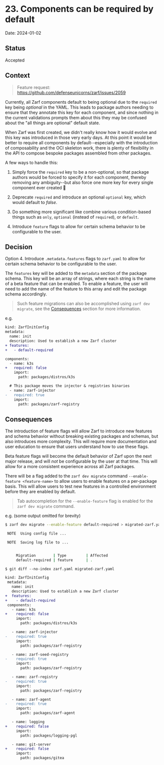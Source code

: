 # 23. Components can be required by default

Date: 2024-01-02

## Status

Accepted

## Context

> Feature request: <https://github.com/defenseunicorns/zarf/issues/2059>

Currently, all Zarf components default to being optional due to the `required` key being _optional_ in the YAML. This leads to package authors needing to ensure that they annotate this key for each component, and since nothing in the current validations prompts them about this they may be confused about the "all things are optional" default state.

When Zarf was first created, we didn't really know how it would evolve and this key was introduced in those very early days. At this point it would be better to require all components by default--especially with the introduction of composability and the OCI skeleton work, there is plenty of flexibility in the API to compose bespoke packages assembled from other packages.

A few ways to handle this:

1. Simply force the `required` key to be a non-optional, so that package authors would be forced to specify it for each component, thereby removing any ambiguity--but also force one more key for every single component ever created 🫠

2. Deprecate `required` and introduce an optional `optional` key, which would default to _false_.

3. Do something more significant like combine various condition-based things such as `only`, `optional` (instead of `required`), or `default`.

4. Introduce `feature` flags to allow for certain schema behavior to be configurable to the user.

## Decision

Option 4. Introduce `.metadata.features` flags to `zarf.yaml` to allow for certain schema behavior to be configurable to the user.

The `features` key will be added to the `metadata` section of the package schema. This key will be an array of strings, where each string is the name of a beta feature that can be enabled. To enable a feature, the user will need to add the name of the feature to this array and edit the package schema accordingly.

> Such feature migrations can also be accomplished using `zarf dev migrate`, see the [Consequences](#consequences) section for more information.

e.g.

```diff
kind: ZarfInitConfig
metadata:
  name: init
  description: Used to establish a new Zarf cluster
+ features:
+   - default-required

components:
  - name: k3s
+   required: false
    import:
      path: packages/distros/k3s

  # This package moves the injector & registries binaries
  - name: zarf-injector
-   required: true
    import:
      path: packages/zarf-registry
```

## Consequences

The introduction of feature flags will allow Zarf to introduce new features and schema behavior without breaking existing packages and schemas, but also introduces more complexity. This will require more documentation and user education to ensure that users understand how to use these flags.

Beta feature flags will become the default behavior of Zarf upon the next major release, and will _not_ be configurable by the user at that time. This will allow for a more consistent experience across all Zarf packages.

There will be a flag added to the `zarf dev migrate` command `--enable-feature <feature-name>` to allow users to enable features on a per-package basis. This will allow users to test new features in a controlled environment before they are enabled by default.

> Tab autocompletion for the `--enable-feature` flag is enabled for the `zarf dev migrate` command.

e.g. (some output omitted for brevity)

```bash
$ zarf dev migrate --enable-feature default-required > migrated-zarf.yaml

 NOTE  Using config file ...

 NOTE  Saving log file to ...


     Migration        | Type         | Affected
     default-required | feature      | .

```

```diff
$ git diff --no-index zarf.yaml migrated-zarf.yaml

kind: ZarfInitConfig
 metadata:
   name: init
   description: Used to establish a new Zarf cluster
+  features:
+    - default-required
 components:
   - name: k3s
+    required: false
     import:
       path: packages/distros/k3s

   - name: zarf-injector
-    required: true
     import:
       path: packages/zarf-registry

   - name: zarf-seed-registry
-    required: true
     import:
       path: packages/zarf-registry

   - name: zarf-registry
-    required: true
     import:
       path: packages/zarf-registry

   - name: zarf-agent
-    required: true
     import:
       path: packages/zarf-agent

   - name: logging
+    required: false
     import:
       path: packages/logging-pgl

   - name: git-server
+    required: false
     import:
       path: packages/gitea
```
